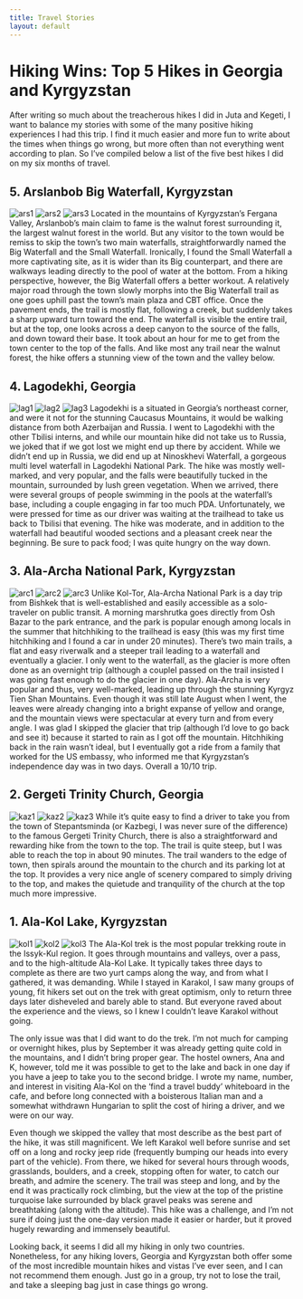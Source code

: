 ```yaml
---
title: Travel Stories
layout: default
---
```


# Hiking Wins: Top 5 Hikes in Georgia and Kyrgyzstan

After writing so much about the treacherous hikes I did in Juta and Kegeti, I want to balance my stories with some of the many positive hiking experiences I had this trip. I find it much easier and more fun to write about the times when things go wrong, but more often than not everything went according to plan. So I’ve compiled below a list of the five best hikes I did on my six months of travel.

## 5. Arslanbob Big Waterfall, Kyrgyzstan
![ars1](ars1.png)
![ars2](ars2.png)
![ars3](ars3.png)
Located in the mountains of Kyrgyzstan’s Fergana Valley, Arslanbob’s main claim to
fame is the walnut forest surrounding it, the largest walnut forest in the world. But any visitor to the town would be remiss to skip the town’s two main waterfalls, straightforwardly named the Big Waterfall and the Small Waterfall. Ironically, I found the Small Waterfall a more captivating site, as it is wider than its Big counterpart, and there are walkways leading directly to the pool of water at the bottom. From a hiking perspective, however, the Big Waterfall offers a better workout. A relatively major road through the town slowly morphs into the Big Waterfall trail as one goes uphill past the town’s main plaza and CBT office. Once the pavement ends, the trail is mostly flat, following a creek, but suddenly takes a sharp upward turn toward the end. The waterfall is visible the entire trail, but at the top, one looks across a deep canyon to the source of the falls, and down toward their base. It took about an hour for me to get from the town center to the top of the falls. And like most any trail near the walnut forest, the hike offers a stunning view of the town and the valley below.

## 4. Lagodekhi, Georgia
![lag1](lag1.png)
![lag2](lag2.png)
![lag3](lag3.png)
Lagodekhi is a situated in Georgia’s northeast corner, and were it not for the stunning
Caucasus Mountains, it would be walking distance from both Azerbaijan and Russia. I went to Lagodekhi with the other Tbilisi interns, and while our mountain hike did not take us to Russia, we joked that if we got lost we might end up there by accident. While we didn’t end up in Russia, we did end up at Ninoskhevi Waterfall, a gorgeous multi level waterfall in Lagodekhi National Park. The hike was mostly well-marked, and very popular, and the falls were beautifully tucked in the mountain, surrounded by lush green vegetation. When we arrived, there were several groups of people swimming in the pools at the waterfall’s base, including a couple engaging in far too much PDA. Unfortunately, we were pressed for time as our driver was waiting at the trailhead to take us back to Tbilisi that evening. The hike was moderate, and in addition to the waterfall had beautiful wooded sections and a pleasant creek near the beginning. Be sure to pack food; I was quite hungry on the way down.

## 3. Ala-Archa National Park, Kyrgyzstan
![arc1](arc1.png)
![arc2](arc2.png)
![arc3](arc3.png)
Unlike Kol-Tor, Ala-Archa National Park is a day trip from Bishkek that is
well-established and easily accessible as a solo-traveler on public transit. A morning marshrutka goes directly from Osh Bazar to the park entrance, and the park is popular enough among locals in the summer that hitchhiking to the trailhead is easy (this was my first time hitchhiking and I found a car in under 20 minutes). There’s two main trails, a flat and easy riverwalk and a steeper trail leading to a waterfall and eventually a glacier. I only went to the waterfall, as the glacier is more often done as an overnight trip (although a coupleI passed on the trail insisted I was going fast enough to do the glacier in one day). Ala-Archa is very popular and thus, very well-marked, leading up through the stunning Kyrgyz Tien Shan Mountains. Even though it was still late August when I went, the leaves were already changing into a bright expanse of yellow and orange, and the mountain views were spectacular at every turn and from every angle. I was glad I skipped the glacier that trip (although I’d love to go back and see it) because it started to rain as I got off the mountain. Hitchhiking back in the rain wasn’t ideal, but I eventually got a ride from a family that worked for the US embassy, who informed me that Kyrgyzstan’s independence day was in two days. Overall a 10/10 trip.

## 2. Gergeti Trinity Church, Georgia
![kaz1](kaz1.png)
![kaz2](kaz2.png)
![kaz3](kaz3.png)
While it’s quite easy to find a driver to take you from the town of Stepantsminda (or
Kazbegi, I was never sure of the difference) to the famous Gergeti Trinity Church, there is also a straightforward and rewarding hike from the town to the top. The trail is quite steep, but I was able to reach the top in about 90 minutes. The trail wanders to the edge of town, then spirals around the mountain to the church and its parking lot at the top. It provides a very nice angle of scenery compared to simply driving to the top, and makes the quietude and tranquility of the church at the top much more impressive.

## 1. Ala-Kol Lake, Kyrgyzstan
![kol1](kol1.png)
![kol2](kol2.png)
![kol3](kol3.png)
The Ala-Kol trek is the most popular trekking route in the Issyk-Kul region. It goes through mountains and valleys, over a pass, and to the high-altitude Ala-Kol Lake. It typically takes three days to complete as there are two yurt camps along the way, and from what I gathered, it was demanding. While I stayed in Karakol, I saw many groups of young, fit hikers set out on the trek with great optimism, only to return three days later disheveled and barely able to stand. But everyone raved about the experience and the views, so I knew I couldn’t leave Karakol without going.

The only issue was that I did want to do the trek. I’m not much for camping or overnight hikes, plus by September it was already getting quite cold in the mountains, and I didn’t bring proper gear. The hostel owners, Ana and K, however, told me it was possible to get to the lake and back in one day if you have a jeep to take you to the second bridge. I wrote my name, number, and interest in visiting Ala-Kol on the ‘find a travel buddy’ whiteboard in the cafe, and before long connected with a boisterous Italian man and a somewhat withdrawn Hungarian to split the cost of hiring a driver, and we were on our way.

Even though we skipped the valley that most describe as the best part of the hike, it was still magnificent. We left Karakol well before sunrise and set off on a long and rocky jeep ride (frequently bumping our heads into every part of the vehicle). From there, we hiked for several hours through woods, grasslands, boulders, and a creek, stopping often for water, to catch our breath, and admire the scenery. The trail was steep and long, and by the end it was practically rock climbing, but the view at the top of the pristine turquoise lake surrounded by black gravel peaks was serene and breathtaking (along with the altitude). This hike was a challenge, and I’m not sure if doing just the one-day version made it easier or harder, but it proved hugely rewarding and immensely beautiful.


Looking back, it seems I did all my hiking in only two countries. Nonetheless, for any hiking lovers, Georgia and Kyrgyzstan both offer some of the most incredible mountain hikes and vistas I’ve ever seen, and I can not recommend them enough. Just go in a group, try not to lose the trail, and take a sleeping bag just in case things go wrong.
